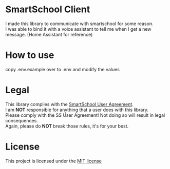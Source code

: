 # SmartSchool Client
I made this library to communicate with smartschool for some reason.  
I was able to bind it with a voice assistant to tell me when I get a new message. (Home Assistant for reference)

# How to use
copy .env.example over to .env and modify the values

# Legal
This library complies with the [SmartSchool User Agreement](https://www.smartschool.be/gebruikersovereenkomst/).  
I am **NOT** responsible for anything that a user does with this library.  
Please comply with the SS User Agreement! Not doing so will result in legal consequences.  
Again, please do **NOT** break those rules, it's for your best.


# License
This project is licensed under the [MIT license](https://github.com/tkbstudios/SmartSchoolPyClient/blob/master/LICENSE)
